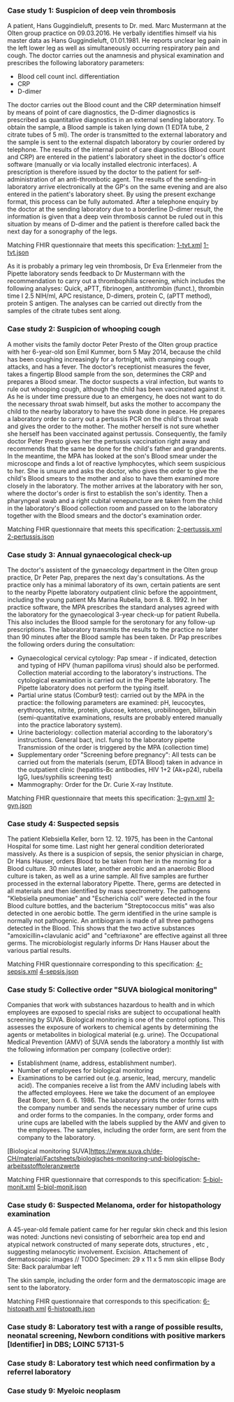 <!-- markdownlint-disable MD001 MD041 -->

### Case study 1: Suspicion of deep vein thrombosis

A patient, Hans Guggindieluft, presents to Dr. med. Marc Mustermann at the Olten group practice on 09.03.2016. He verbally identifies himself via his master data as Hans Guggindieluft, 01.01.1981. He reports unclear leg pain in the left lower leg as well as simultaneously occurring respiratory pain and cough. The doctor carries out the anamnesis and physical examination and prescribes the following laboratory parameters:

* Blood cell count incl. differentiation
* CRP
* D-dimer

The doctor carries out the Blood count and the CRP determination himself by means of point of care diagnostics, the D-dimer diagnostics is prescribed as quantitative diagnostics in an external sending laboratory. To obtain the sample, a Blood sample is taken lying down (1 EDTA tube, 2 citrate tubes of 5 ml). The order is transmitted to the external laboratory and the sample is sent to the external dispatch laboratory by courier ordered by telephone. The results of the internal point of care diagnostics (Blood count and CRP) are entered in the patient's laboratory sheet in the doctor's office software (manually or via locally installed electronic interfaces). A prescription is therefore issued by the doctor to the patient for self-administration of an anti-thrombotic agent.
The results of the sending-in laboratory arrive electronically at the GP's on the same evening and are also entered in the patient's laboratory sheet. By using the present exchange format, this process can be fully automated. After a telephone enquiry by the doctor at the sending laboratory due to a borderline D-dimer result, the information is given that a deep vein thrombosis cannot be ruled out in this situation by means of D-dimer and the patient is therefore called back the next day for a sonography of the legs.

Matching FHIR questionnaire that meets this specification:
[1-tvt.xml](https://fhir.ch/ig/ch-lab-report/Questionnaire-1-tvt.xml.html)
[1-tvt.json](https://fhir.ch/ig/ch-lab-report/Questionnaire-1-tvt.json.html)

As it is probably a primary leg vein thrombosis, Dr Eva Erlenmeier from the Pipette laboratory sends feedback to Dr Mustermann with the recommendation to carry out a thrombophilia screening, which includes the following analyses:
Quick, aPTT, fibrinogen, antithrombin (funct.), thrombin time I 2.5 NIH/ml, APC resistance, D-dimers, protein C, (aPTT method), protein S antigen.
The analyses can be carried out directly from the samples of the citrate tubes sent along.

### Case study 2: Suspicion of whooping cough

A mother visits the family doctor Peter Presto of the Olten group practice with her 6-year-old son Emil Kummer, born 5 May 2014, because the child has been coughing increasingly for a fortnight, with cramping cough attacks, and has a fever. The doctor's receptionist measures the fever, takes a fingertip Blood sample from the son, determines the CRP and prepares a Blood smear. The doctor suspects a viral infection, but wants to rule out whooping cough, although the child has been vaccinated against it. As he is under time pressure due to an emergency, he does not want to do the necessary throat swab himself, but asks the mother to accompany the child to the nearby laboratory to have the swab done in peace.
He prepares a laboratory order to carry out a pertussis PCR on the child's throat swab and gives the order to the mother. The mother herself is not sure whether she herself has been vaccinated against pertussis. Consequently, the family doctor Peter Presto gives her the pertussis vaccination right away and recommends that the same be done for the child's father and grandparents. In the meantime, the MPA has looked at the son's Blood smear under the microscope and finds a lot of reactive lymphocytes, which seem suspicious to her. She is unsure and asks the doctor, who gives the order to give the child's Blood smears to the mother and also to have them examined more closely in the laboratory.
The mother arrives at the laboratory with her son, where the doctor's order is first to establish the son's identity. Then a pharyngeal swab and a right cubital venepuncture are taken from the child in the laboratory's Blood collection room and passed on to the laboratory together with the Blood smears and the doctor's examination order.

Matching FHIR questionnaire that meets this specification:
[2-pertussis.xml](https://fhir.ch/ig/ch-lab-report/Questionnaire-2-pertussis.xml.html)
[2-pertussis.json](https://fhir.ch/ig/ch-lab-report/Questionnaire-2-pertussis.json.html)

### Case study 3: Annual gynaecological check-up

The doctor's assistent of the gynaecology department in the Olten group practice, Dr Peter Pap, prepares the next day's consultations. As the practice only has a minimal laboratory of its own, certain patients are sent to the nearby Pipette laboratory outpatient clinic before the appointment, including the young patient Ms Marina Rubella, born 8. 8. 1992. In her practice software, the MPA prescribes the standard analyses agreed with the laboratory for the gynaecological 3-year check-up for patient Rubella. This also includes the Blood sample for the serotonary for any follow-up prescriptions.
The laboratory transmits the results to the practice no later than 90 minutes after the Blood sample has been taken. Dr Pap prescribes the following orders during the consultation:

* Gynaecological cervical cytology: Pap smear - if indicated, detection and typing of HPV (human papilloma virus) should also be performed.
 Collection material according to the laboratory's instructions.
 The cytological examination is carried out in the Pipette laboratory. The Pipette laboratory does not perform the typing itself.
* Partial urine status (Combur9 test): carried out by the MPA in the practice: the following parameters are examined: pH, leucocytes, erythrocytes, nitrite, protein, glucose, ketones, urobilinogen, bilirubin (semi-quantitative examinations, results are probably entered manually into the practice laboratory system).
* Urine bacteriology: collection material according to the laboratory's instructions.
General bact, incl. fungi to the laboratory pipette
Transmission of the order is triggered by the MPA (collection time)
* Supplementary order "Screening before pregnancy": All tests can be carried out from the materials (serum, EDTA Blood) taken in advance in the outpatient clinic (hepatitis-Bc antibodies, HIV 1+2 (Ak+p24), rubella IgG, lues/syphilis screening test)
* Mammography: Order for the Dr. Curie X-ray Institute.

Matching FHIR questionnaire that meets this specification:
[3-gyn.xml](https://fhir.ch/ig/ch-lab-report/Questionnaire-3-gyn.xml.html)
[3-gyn.json](https://fhir.ch/ig/ch-lab-report/Questionnaire-3-gyn.json.html)

### Case study 4: Suspected sepsis

The patient Klebsiella Keller, born 12. 12. 1975, has been in the Cantonal Hospital for some time. Last night her general condition deteriorated massively. As there is a suspicion of sepsis, the senior physician in charge, Dr Hans Hauser, orders Blood to be taken from her in the morning for a Blood culture. 30 minutes later, another aerobic and an anaerobic Blood culture is taken, as well as a urine sample.
All five samples are further processed in the external laboratory Pipette. There, germs are detected in all materials and then identified by mass spectrometry. The pathogens "Klebsiella pneumoniae" and "Escherichia coli" were detected in the four Blood culture bottles, and the bacterium "Streptococcus mitis" was also detected in one aerobic bottle. The germ identified in the urine sample is normally not pathogenic.
An antibiogram is made of all three pathogens detected in the Blood. This shows that the two active substances "amoxicillin+clavulanic acid" and "ceftriaxone" are effective against all three germs. The microbiologist regularly informs Dr Hans Hauser about the various partial results.

Matching FHIR questionnaire corresponding to this specification:
[4-sepsis.xml](https://fhir.ch/ig/ch-lab-report/Questionnaire-4-sepsis.xml.html)
[4-sepsis.json](https://fhir.ch/ig/ch-lab-report/Questionnaire-4-sepsis.json.html)

<!---
##################################################################################
### TODO Add MALDI-TOF as microbiological identification method and as Susceptibility

### 1285654008 | Identification of bacteria by matrix assisted laser desorption ionization
### time of flight mass spectrometry (observable entity) |
### 1285474005 | Susceptibility of organism to antimicrobial agent by matrix assisted laser
### desorption ionization time of flight mass spectrometry (observable entity) |
####################################################################################
-->

### Case study 5: Collective order "SUVA biological monitoring"

Companies that work with substances hazardous to health and in which employees are exposed to special risks are subject to occupational health screening by SUVA. Biological monitoring is one of the control options. This assesses the exposure of workers to chemical agents by determining the agents or metabolites in biological material (e.g. urine).
The Occupational Medical Prevention (AMV) of SUVA sends the laboratory a monthly list with the following information per company (collective order):

* Establishment (name, address, establishment number).
* Number of employees for biological monitoring
* Examinations to be carried out (e.g. arsenic, lead, mercury, mandelic acid).
The companies receive a list from the AMV including labels with the affected employees. Here we take the document of an employee Beat Borer, born 6. 6. 1986. The laboratory prints the order forms with the company number and sends the necessary number of urine cups and order forms to the companies. In the company, order forms and urine cups are labelled with the labels supplied by the AMV and given to the employees. The samples, including the order form, are sent from the company to the laboratory.

[Biological monitoring SUVA]<https://www.suva.ch/de-CH/material/Factsheets/biologisches-monitoring-und-biologische-arbeitsstofftoleranzwerte>

Matching FHIR questionnaire that corresponds to this specification:
[5-biol-monit.xml](https://fhir.ch/ig/ch-lab-report/Questionnaire-5-biol-monit.xml.html)
[5-biol-monit.json](https://fhir.ch/ig/ch-lab-report/Questionnaire-5-biol-monit.json.html)

### Case study 6: Suspected Melanoma, order for histopathology examination

A 45-year-old female patient came for her regular skin check and this lesion was noted: Junctions nevi consisting of seborrheic area top end and atypical network constructed of many seperate dots, structures , etc , suggesting melanocytic involvement. Excision.
Attachement of dermatoscopic images // TODO
Specimen: 29 x 11 x 5 mm skin ellipse
Body Site: Back paralumbar left

The skin sample, including the order form and the dermatoscopic image are sent to the laboratory.

Matching FHIR questionnaire that corresponds to this specification:
[6-histopath.xml](https://fhir.ch/ig/ch-lab-report/Questionnaire-6-histopath.xml.html)
[6-histopath.json](https://fhir.ch/ig/ch-lab-report/Questionnaire-6-histopath.json.html)

### Case study 8: Laboratory test with a range of possible results, neonatal screening, Newborn conditions with positive markers [Identifier] in DBS; LOINC 57131-5

<!--- Orphan deseases
##################################################################################
### TODO Case study, Set of 10 Results: 
### - Phenylketonuria (PKU) SCTID: 190687004, LA12520-5 Classic phenylketonuria
### - Hypothyroidism  SCTID: 40930008
### - Medium-Chain Acyl-CoA Dehydrogenase deficiency(MCADD) SCTID: 128596003
### - Congenital Adrenal Hyperplasia (CAH)  SCTID: 237751000
### - Galactosaemia SCTID: 190745006
### - Biotinidase Deficiency  SCTID: 8808004
### - Cystic Fibrosis (CF)  SCTID: 190905008
### - Glutaric acidemia type 1 (GA1)  SCTID: 22886006 type 2, SCTID: 76175005 type 1
### - Maple syrup urine disease (MSUD)  SCTID: 27718001
### - Severe Combined Immunodeficiency (SCID) and severe T-cell lymphopenia SCTID: 1179284005
####################################################################################
-->

### Case study 8: Laboratory test which need confirmation by a referrel laboratory

<!---
##################################################################################
### TODO Case study, e.g. Covid-19, HIV
####################################################################################
-->

### Case study 9: Myeloic neoplasm

<!---
##################################################################################
### TODO Case study, e.g. molecularpathological test; probably out of scope
####################################################################################
-->
